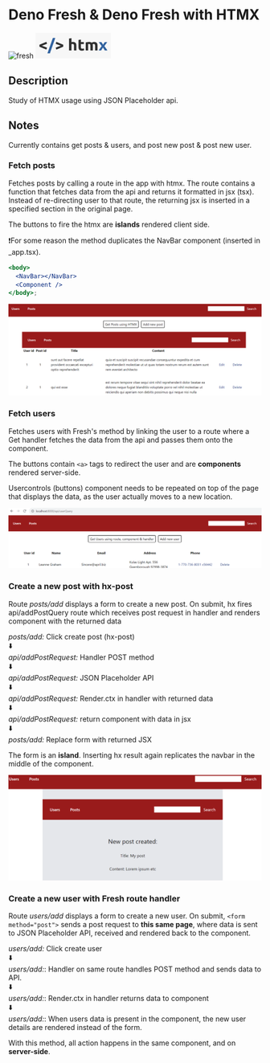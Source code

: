 # Deno Fresh & Deno Fresh with HTMX

![fresh](./assets/fresh.ico) ![htmx](./assets/htmx.png)

## Description

Study of HTMX usage using JSON Placeholder api.

## Notes

Currently contains get posts & users, and post new post & post new user.

### Fetch posts

Fetches posts by calling a route in the app with htmx. The route contains a
function that fetches data from the api and returns it formatted in jsx (tsx).
Instead of re-directing user to that route, the returning jsx is inserted in a
specified section in the original page.

The buttons to fire the htmx are **islands** rendered client side.

❗For some reason the method duplicates the NavBar component (inserted in
_app.tsx).

```jsx
<body>
  <NavBar></NavBar>
  <Component />
</body>;
```

![screenshot](./assets/screenshot-posts.png)

### Fetch users

Fetches users with Fresh's method by linking the user to a route where a Get
handler fetches the data from the api and passes them onto the component.

The buttons contain `<a>` tags to redirect the user and are **components**
rendered server-side.

Usercontrols (buttons) component needs to be repeated on top of the page that
displays the data, as the user actually moves to a new location.

![screenshot](./assets/screenshot-users.png)

### Create a new post with **hx-post**

Route *posts/add* displays a form to create a new post.
On submit, hx fires api/addPostQuery route which receives post request in handler and renders component with the returned data

*posts/add:* Click create post (hx-post)  
⬇️  
*api/addPostRequest:* Handler POST method  
⬇️  
*api/addPostRequest:* JSON Placeholder API  
⬇️  
*api/addPostRequest:* Render.ctx in handler with returned data  
⬇️  
*api/addPostRequest:* return component with data in jsx  
⬇️   
*posts/add:* Replace form with returned JSX 

The form is an **island**. Inserting hx result again replicates the navbar in the middle of the component.

![screenshot](./assets/screenshot-newpost.png)

### Create a new user with Fresh route handler

Route *users/add* displays a form to create a new user.
On submit, 
`<form method="post">` sends a post request to **this same page**, where data is sent to JSON Placeholder API, received and rendered back to the component. 

*users/add:* Click create user  
⬇️  
*users/add:*: Handler on same route handles POST method and sends data to API.  
⬇️  
*users/add:*: Render.ctx in handler returns data to component  
⬇️  
*users/add:*: When users data is present in the component, the new user details are rendered instead of the form.

With this method, all action happens in the same component, and on **server-side**.